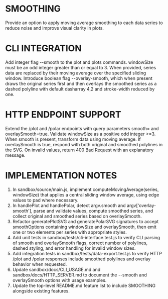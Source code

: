 # SMOOTHING

Provide an option to apply moving average smoothing to each data series to reduce noise and improve visual clarity in plots.

# CLI INTEGRATION

Add integer flag --smooth <windowSize> to the plot and plots commands. windowSize must be an odd integer greater than or equal to 3. When provided, series data are replaced by their moving average over the specified sliding window. Introduce boolean flag --overlay-smooth, which when present draws the original series first and then overlays the smoothed series as a dashed polyline with default dasharray 4,2 and stroke-width reduced by one.

# HTTP ENDPOINT SUPPORT

Extend the /plot and /polar endpoints with query parameters smooth=<windowSize> and overlaySmooth=true. Validate windowSize as a positive odd integer >=3. When smooth is present, transform data using moving average. If overlaySmooth is true, respond with both original and smoothed polylines in the SVG. On invalid values, return 400 Bad Request with an explanatory message.

# IMPLEMENTATION NOTES

1. In sandbox/source/main.js, implement computeMovingAverage(series, windowSize) that applies a central sliding window average, using edge values to pad where necessary.
2. In handlePlot and handlePolar, detect argv.smooth and argv['overlay-smooth'], parse and validate values, compute smoothed series, and collect original and smoothed series based on overlaySmooth.
3. Refactor generatePlotSVG and generatePolarSVG signatures to accept smoothOptions containing windowSize and overlaySmooth, then emit one or two <polyline> elements per series with appropriate styles.
4. Add unit tests in sandbox/tests/cli-interface.test.js to verify CLI parsing of smooth and overlaySmooth flags, correct number of polylines, dashed styling, and error handling for invalid window sizes.
5. Add integration tests in sandbox/tests/data-export.test.js to verify HTTP /plot and /polar responses include smoothed polylines and overlay behavior when requested.
6. Update sandbox/docs/CLI_USAGE.md and sandbox/docs/HTTP_SERVER.md to document the --smooth and overlaySmooth options with usage examples.
7. Update the top-level README.md feature list to include SMOOTHING alongside existing features.